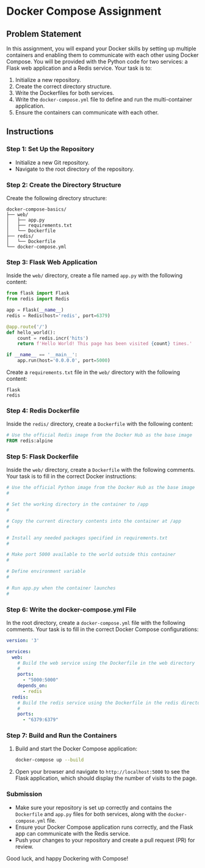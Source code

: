 # Docker Compose Assignment

## Problem Statement

In this assignment, you will expand your Docker skills by setting up multiple containers and enabling them to communicate with each other using Docker Compose. You will be provided with the Python code for two services: a Flask web application and a Redis service. Your task is to:

1. Initialize a new repository.
2. Create the correct directory structure.
3. Write the Dockerfiles for both services.
4. Write the `docker-compose.yml` file to define and run the multi-container application.
5. Ensure the containers can communicate with each other.

## Instructions

### Step 1: Set Up the Repository

- Initialize a new Git repository.
- Navigate to the root directory of the repository.

### Step 2: Create the Directory Structure

Create the following directory structure:

```
docker-compose-basics/
├── web/
│   ├── app.py
│   ├── requirements.txt
│   └── Dockerfile
├── redis/
│   └── Dockerfile
└── docker-compose.yml
```

### Step 3: Flask Web Application

Inside the `web/` directory, create a file named `app.py` with the following content:

```python
from flask import Flask
from redis import Redis

app = Flask(__name__)
redis = Redis(host='redis', port=6379)

@app.route('/')
def hello_world():
    count = redis.incr('hits')
    return f'Hello World! This page has been visited {count} times.'

if __name__ == '__main__':
    app.run(host='0.0.0.0', port=5000)
```

Create a `requirements.txt` file in the `web/` directory with the following content:

```
flask
redis
```

### Step 4: Redis Dockerfile

Inside the `redis/` directory, create a `Dockerfile` with the following content:

```dockerfile
# Use the official Redis image from the Docker Hub as the base image
FROM redis:alpine
```

### Step 5: Flask Dockerfile

Inside the `web/` directory, create a `Dockerfile` with the following comments. Your task is to fill in the correct Docker instructions:

```dockerfile
# Use the official Python image from the Docker Hub as the base image
#

# Set the working directory in the container to /app
#

# Copy the current directory contents into the container at /app
#

# Install any needed packages specified in requirements.txt
#

# Make port 5000 available to the world outside this container
#

# Define environment variable
#

# Run app.py when the container launches
#
```

### Step 6: Write the docker-compose.yml File

In the root directory, create a `docker-compose.yml` file with the following comments. Your task is to fill in the correct Docker Compose configurations:

```yaml
version: '3'

services:
  web:
    # Build the web service using the Dockerfile in the web directory
    #
    ports:
      - "5000:5000"
    depends_on:
      - redis
  redis:
    # Build the redis service using the Dockerfile in the redis directory
    #
    ports:
      - "6379:6379"
```

### Step 7: Build and Run the Containers

1. Build and start the Docker Compose application:

    ```sh
    docker-compose up --build
    ```
2. Open your browser and navigate to `http://localhost:5000` to see the Flask application, which should display the number of visits to the page.

### Submission

- Make sure your repository is set up correctly and contains the `Dockerfile` and `app.py` files for both services, along with the `docker-compose.yml` file.
- Ensure your Docker Compose application runs correctly, and the Flask app can communicate with the Redis service.
- Push your changes to your repository and create a pull request (PR) for review.

Good luck, and happy Dockering with Compose!
